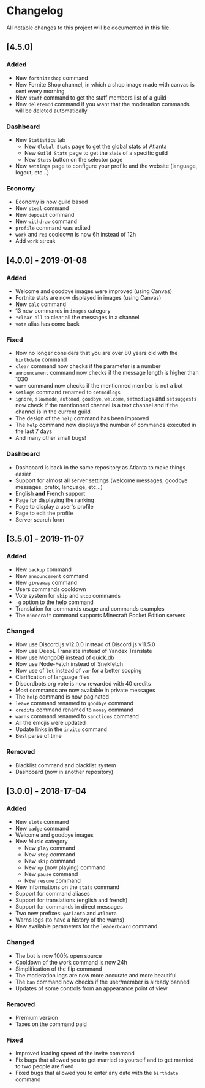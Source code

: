 # Changelog

All notable changes to this project will be documented in this file.

## [4.5.0]

### Added

*   New `fortniteshop` command
*   New Fornite Shop channel, in which a shop image made with canvas is sent every morning
*   New `staff` command to get the staff members list of a guild
*   New `deletemod` command if you want that the moderation commands will be deleted automatically

### Dashboard

*   New `Statistics` tab
    *   New `Global Stats` page to get the global stats of Atlanta
    *   New `Guild Stats` page to get the stats of a specific guild
    *   New `Stats` button on the selector page
*   New `settings` page to configure your profile and the website (language, logout, etc...)

### Economy

*   Economy is now guild based
*   New `steal` command
*   New `deposit` command
*   New `withdraw` command
*   `profile` command was edited
*   `work` and `rep` cooldown is now 6h instead of 12h
*   Add `work` streak

## [4.0.0] - 2019-01-08

### Added

*   Welcome and goodbye images were improved (using Canvas)
*   Fortnite stats are now displayed in images (using Canvas)
*   New `calc` command
*   13 new commands in `images` category
*   `*clear all` to clear all the messages in a channel
*   `vote` alias has come back

### Fixed

*   Now no longer considers that you are over 80 years old with the `birthdate` command
*   `clear` command now checks if the parameter is a number
*   `announcement` command now checks if the message length is higher than 1030
*   `warn` command now checks if the mentionned member is not a bot
*   `setlogs` command renamed to `setmodlogs`
*   `ignore`, `slowmode`, `automod`, `goodbye`, `welcome`, `setmodlogs` and `setsuggests` now check if the mentionned channel is a text channel and if the channel is in the current guild
*   The design of the `help` command has been improved
*   The `help` command now displays the number of commands executed in the last 7 days
*   And many other small bugs!

### Dashboard

*   Dashboard is back in the same repository as Atlanta to make things easier
*   Support for almost all server settings (welcome messages, goodbye messages, prefix, language, etc...)
*   English **and** French support
*   Page for displaying the ranking
*   Page to display a user's profile
*   Page to edit the profile
*   Server search form

## [3.5.0] - 2019-11-07

### Added

*   New `backup` command
*   New `announcement` command
*   New `giveaway` command
*   Users commands cooldown
*   Vote system for `skip` and `stop` commands
*   `-g` option to the help command
*   Translation for commands usage and commands examples
*   The `minecraft` command supports Minecraft Pocket Edition servers

### Changed

*   Now use Discord.js v12.0.0 instead of Discord.js v11.5.0
*   Now use DeepL Translate instead of Yandex Translate
*   Now use MongoDB instead of quick.db
*   Now use Node-Fetch instead of Snekfetch
*   Now use of `let` instead of `var` for a better scoping
*   Clarification of language files
*   Discordbots.org vote is now rewarded with 40 credits
*   Most commands are now available in private messages
*   The `help` command is now paginated
*   `leave` command renamed to `goodbye` command
*   `credits` command renamed to `money` command
*   `warns` command renamed to `sanctions` command
*   All the emojis were updated
*   Update links in the `invite` command
*   Best parse of time

### Removed

*   Blacklist command and blacklist system
*   Dashboard (now in another repository)

## [3.0.0] - 2018-17-04

### Added

*   New `slots` command
*   New `badge` command
*   Welcome and goodbye images
*   New Music category
    * New `play` command
    * New `stop` command
    * New `skip` command
    * New `np` (now playing) command
    * New `pause` command
    * New `resume` command
*   New informations on the `stats` command
*   Support for command aliases
*   Support for translations (english and french)
*   Support for commands in direct messages
*   Two new prefixes: `@Atlanta` and `Atlanta`
*   Warns logs (to have a history of the warns)
*   New available parameters for the `leaderboard` command

### Changed

*   The bot is now 100% open source
*   Cooldown of the work command is now 24h
*   Simplification of the flip command
*   The moderation logs are now more accurate and more beautiful
*   The `ban` command now checks if the user/member is already banned
*   Updates of some controls from an appearance point of view

### Removed

*   Premium version
*   Taxes on the command paid

### Fixed

*   Improved loading speed of the invite command
*   Fix bugs that allowed you to get married to yourself and to get married to two people are fixed
*   Fixed bugs that allowed you to enter any date with the `birthdate` command

